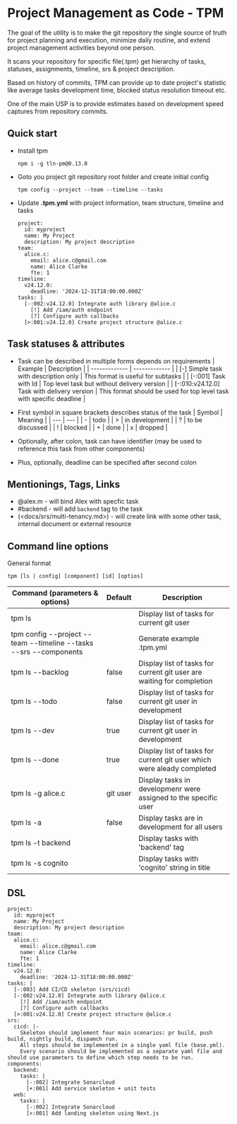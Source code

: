 # Project Management as Code - TPM
The goal of the utility is to make the git repository the single source of truth for project planning and execution, minimize daily routine, and extend project management activities beyond one person.

It scans your repository for specific file(.tpm) get hierarchy of tasks, statuses, assignments, timeline, srs & project description.

Based on history of commits, TPM can provide up to date project's statistic like average tasks development time, blocked status resolution timeout etc.

One of the main USP is to provide estimates based on development speed captures from repository commits.

## Quick start

* Install tpm
  ```
  npm i -g tln-pm@0.13.0
  ```
* Goto you project git repository root folder and create initial config
  ```
  tpm config --project --team --timeline --tasks
  ```
* Update **.tpm.yml** with project information, team structure, timeline and tasks
  ```
  project:
    id: myproject
    name: My Project
    description: My project description
  team:
    alice.c:
      email: alice.c@gmail.com
      name: Alice Clarke
      fte: 1
  timeline:
    v24.12.0:
      deadline: '2024-12-31T18:00:00.000Z'
  tasks: |
    [-:002:v24.12.0] Integrate auth library @alice.c
      [!] Add /iam/auth endpoint
      [?] Configure auth callbacks
    [>:001:v24.12.0] Create project structure @alice.c
  ```

## Task statuses & attributes
  * Task can be described in multiple forms depends on requirements
    | Example  | Description |
    | ------------- | ------------- |
    | [-] Simple task with description only | This format is useful for subtasks |
    | [-:001] Task with Id | Top level task but without delivery version |
    | [-:010:v24.12.0] Task with delivery version | This format should be used for top level task with specific deadline |
  
  * First symbol in square brackets describes status of the task
    | Symbol | Meaning         |
    | ---    | ---             |
    | -      | todo            |
    | >      | in development  |
    | ?      | to be discussed |
    | !      | blocked         |
    | +      | done            |
    | x      | dropped         |
  * Optionally, after colon, task can have identifier (may be used to reference this task from other components)
  * Plus, optionally, deadline can be specified after second colon 

## Mentionings, Tags, Links
  * @alex.m - will bind Alex with specfic task
  * #backend - will add `backend` tag to the task
  * (\<docs/srs/multi-tenancy.md\>) - will create link with some other task, internal document or external resource 

## Command line options
General format
```
tpm [ls | config] [component] [id] [optios]
```
| Command (parameters & options)  | Default | Description |
| ------------- | ------------- | ------------- |
| tpm ls | | Display list of tasks for current git user |
| tpm config --project --team --timeline --tasks --srs --components | | Generate example .tpm.yml |
| tpm ls --backlog | false | Display list of tasks for current git user are waiting for completion |
| tpm ls --todo | false | Display list of tasks for current git user in development |
| tpm ls --dev | true | Display list of tasks for current git user in development |
| tpm ls --done | true | Display list of tasks for current git user which were aleady completed |
| tpm ls -g alice.c | git user |  Display tasks in developmenr were assigned to the specific user |
| tpm ls -a | false | Display tasks are in development for all users |
| tpm ls -t backend | | Display tasks with 'backend' tag |
| tpm ls -s cognito | | Display tasks with 'cognito' string in title |

## DSL
```
project:
  id: myproject
  name: My Project
  description: My project description
team:
  alice.c:
    email: alice.c@gmail.com
    name: Alice Clarke
    fte: 1
timeline:
  v24.12.0:
    deadline: '2024-12-31T18:00:00.000Z'
tasks: |
  [-:003] Add CI/CD skeleton (srs/cicd)
  [-:002:v24.12.0] Integrate auth library @alice.c
    [!] Add /iam/auth endpoint
    [?] Configure auth callbacks
  [>:001:v24.12.0] Create project structure @alice.c
srs:
  cicd: |-
    Skeleton should implement four main scenarios: pr build, push build, nightly build, dispamch run.
    All steps should be implemented in a single yaml file (base.yml).
    Every scenario should be implemented as a separate yaml file and should use parameters to define which step needs to be run.
components:
  backend:
    tasks: |
      [-:002] Integrate Sonarcloud
      [+:001] Add service skeleton + unit tests
  web:
    tasks: |
      [-:002] Integrate Sonarcloud
      [>:001] Add landing skeleton using Next.js
```  
